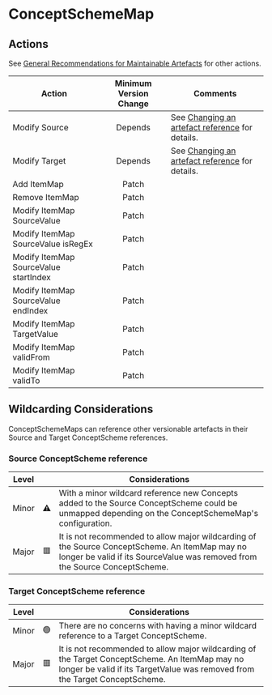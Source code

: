 # ConceptSchemeMap

## Actions

See [General Recommendations for Maintainable Artefacts](../General%20Recommendations%20for%20Maintainable%20Artefacts.md) for other actions.

| Action | Minimum Version Change | Comments|
|--------|:----------------------:|---------|
| Modify Source | Depends | See [Changing an artefact reference](../General%20Recommendations/Changing%20an%20artefact%20reference.md#changing-an-artefact-reference) for details. |
| Modify Target | Depends | See [Changing an artefact reference](../General%20Recommendations/Changing%20an%20artefact%20reference.md#changing-an-artefact-reference) for details. |
| Add ItemMap | Patch | |
| Remove ItemMap | Patch| |
| Modify ItemMap SourceValue | Patch | |
| Modify ItemMap SourceValue isRegEx | Patch | |
| Modify ItemMap SourceValue startIndex | Patch | |
| Modify ItemMap SourceValue endIndex | Patch | |
| Modify ItemMap TargetValue | Patch | |
| Modify ItemMap validFrom | Patch | |
| Modify ItemMap validTo | Patch | |

## Wildcarding Considerations

ConceptSchemeMaps can reference other versionable artefacts in their Source and Target ConceptScheme references.

### Source ConceptScheme reference

| Level |    | Considerations|
|-------|:--:|---------------|
| Minor | ⚠️ | With a minor wildcard reference new Concepts added to the Source ConceptScheme could be unmapped depending on the ConceptSchemeMap's configuration. |  
| Major | 🟥 | It is not recommended to allow major wildcarding of the Source ConceptScheme. An ItemMap may no longer be valid if its SourceValue was removed from the Source ConceptScheme. |  

### Target ConceptScheme reference

| Level |    | Considerations|
|-------|:--:|---------------|
| Minor | 🟢 | There are no concerns with having a minor wildcard reference to a Target ConceptScheme. |  
| Major | 🟥 | It is not recommended to allow major wildcarding of the Target ConceptScheme. An ItemMap may no longer be valid if its TargetValue was removed from the Target ConceptScheme. |
